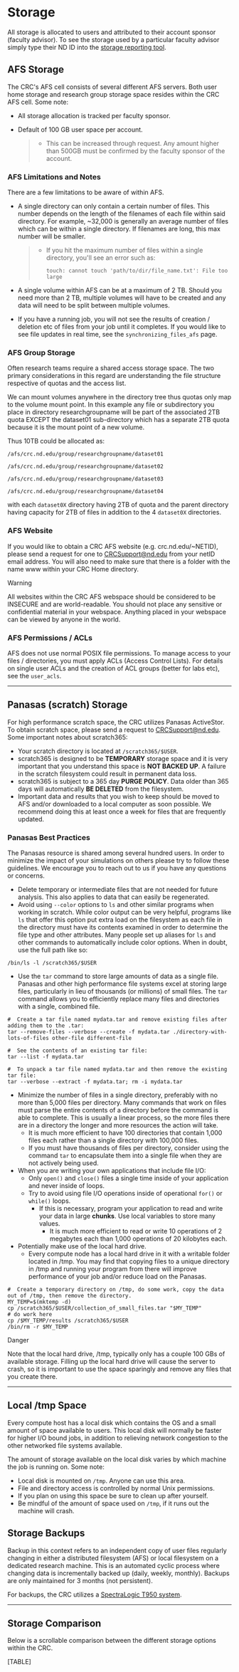 # Storage

All storage is allocated to users and attributed to their account sponsor (faculty advisor). To see the storage used by a particular faculty advisor simply type their ND ID into the [storage reporting tool](http://www.crc.nd.edu/info/storage.html).

## AFS Storage

The CRC's AFS cell consists of several different AFS servers. Both user home storage and research group storage space resides within the CRC AFS cell. Some note:

- All storage allocation is tracked per faculty sponsor.

- Default of 100 GB user space per account.

  > - This can be increased through request. Any amount higher than 500GB must be confirmed by the faculty sponsor of the account.

### AFS Limitations and Notes

There are a few limitations to be aware of within AFS.

- A single directory can only contain a certain number of files. This number depends on the length of the filenames of each file within said directory. For example, ~32,000 is generally an average number of files which can be within a single directory. If filenames are long, this max number will be smaller.

  > - If you hit the maximum number of files within a single directory, you'll see an error such as:
  >
  >       touch: cannot touch 'path/to/dir/file_name.txt': File too large

- A single volume within AFS can be at a maximum of 2 TB. Should you need more than 2 TB, multiple volumes will have to be created and any data will need to be split between multiple volumes.

- If you have a running job, you will not see the results of creation / deletion etc of files from your job until it completes. If you would like to see file updates in real time, see the `synchronizing_files_afs` page.

### AFS Group Storage

Often research teams require a shared access storage space. The two primary considerations in this regard are understanding the file structure respective of quotas and the access list.

We can mount volumes anywhere in the directory tree thus quotas only map to the volume mount point. In this example any file or subdirectory you place in directory researchgroupname will be part of the associated 2TB quota EXCEPT the dataset01 sub-directory which has a separate 2TB quota because it is the mount point of a new volume.

Thus 10TB could be allocated as:

    /afs/crc.nd.edu/group/researchgroupname/dataset01

    /afs/crc.nd.edu/group/researchgroupname/dataset02

    /afs/crc.nd.edu/group/researchgroupname/dataset03

    /afs/crc.nd.edu/group/researchgroupname/dataset04

with each `dataset0X` directory having 2TB of quota and the parent directory having capacity for 2TB of files in addition to the 4 `dataset0X` directories.

### AFS Website

If you would like to obtain a CRC AFS website (e.g. crc.nd.edu/~NETID), please send a request for one to <CRCSupport@nd.edu> from your netID email address. You will also need to make sure that there is a folder with the name www within your CRC Home directory.

> [!WARNING]
> All websites within the CRC AFS webspace should be considered to be INSECURE and are world-readable. You should not place any sensitive or confidential material in your webspace. Anything placed in your webspace can be viewed by anyone in the world.

### AFS Permissions / ACLs

AFS does not use normal POSIX file permissions. To manage access to your files / directories, you must apply ACLs (Access Control Lists). For details on single user ACLs and the creation of ACL groups (better for labs etc), see the `user_acls`.

------------------------------------------------------------------------

## Panasas (scratch) Storage

For high performance scratch space, the CRC utilizes Panasas ActiveStor. To obtain scratch space, please send a request to <CRCSupport@nd.edu>. Some important notes about scratch365:

- Your scratch directory is located at `/scratch365/$USER`.
- scratch365 is designed to be **TEMPORARY** storage space and it is very important that you understand this space is **NOT BACKED UP**. A failure in the scratch filesystem could result in permanent data loss.
- scratch365 is subject to a 365 day **PURGE POLICY**. Data older than 365 days will automatically **BE DELETED** from the filesystem.
- Important data and results that you wish to keep should be moved to AFS and/or downloaded to a local computer as soon possible. We recommend doing this at least once a week for files that are frequently updated.

### Panasas Best Practices

The Panasas resource is shared among several hundred users. In order to minimize the impact of your simulations on others please try to follow these guidelines. We encourage you to reach out to us if you have any questions or concerns.

- Delete temporary or intermediate files that are not needed for future analysis. This also applies to data that can easily be regenerated.
- Avoid using `--color` options to `ls` and other similar programs when working in scratch. While color output can be very helpful, programs like `ls` that offer this option put extra load on the filesystem as each file in the directory must have its contents examined in order to determine the file type and other attributes. Many people set up aliases for `ls` and other commands to automatically include color options. When in doubt, use the full path like so:

``` shell
/bin/ls -l /scratch365/$USER
```

- Use the `tar` command to store large amounts of data as a single file. Panasas and other high performance file systems excel at storing large files, particularly in lieu of thousands (or millions) of small files. The `tar` command allows you to efficiently replace many files and directories with a single, combined file.

``` shell
#  Create a tar file named mydata.tar and remove existing files after adding them to the .tar:
tar --remove-files --verbose --create -f mydata.tar ./directory-with-lots-of-files other-file different-file

#  See the contents of an existing tar file:
tar --list -f mydata.tar

#  To unpack a tar file named mydata.tar and then remove the existing tar file:
tar --verbose --extract -f mydata.tar; rm -i mydata.tar
```

- Minimize the number of files in a single directory, preferably with no more than 5,000 files per directory. Many commands that work on files must parse the entire contents of a directory before the command is able to complete. This is usually a linear process, so the more files there are in a directory the longer and more resources the action will take.
  - It is much more efficient to have 100 directories that contain 1,000 files each rather than a single directory with 100,000 files.
  - If you must have thousands of files per directory, consider using the command `tar` to encapsulate them into a single file when they are not actively being used.
- When you are writing your own applications that include file I/O:
  - Only `open()` and `close()` files a single time inside of your application and never inside of loops.
  - Try to avoid using file I/O operations inside of operational `for()` or `while()` loops.
    - If this is necessary, program your application to read and write your data in large **chunks**. Use local variables to store many values.
      - It is much more efficient to read or write 10 operations of 2 megabytes each than 1,000 operations of 20 kilobytes each.
- Potentially make use of the local hard drive.
  - Every compute node has a local hard drive in it with a writable folder located in /tmp. You may find that copying files to a unique directory in /tmp and running your program from there will improve performance of your job and/or reduce load on the Panasas.

``` shell
#  Create a temporary directory on /tmp, do some work, copy the data out of /tmp, then remove the directory.
MY_TEMP=$(mktemp -d)
cp /scratch365/$USER/collection_of_small_files.tar "$MY_TEMP"
# do work here
cp /$MY_TEMP/results /scratch365/$USER
/bin/rm -r $MY_TEMP
```

Danger

Note that the local hard drive, /tmp, typically only has a couple 100 GBs of available storage. Filling up the local hard drive will cause the server to crash, so it is important to use the space sparingly and remove any files that you create there.

------------------------------------------------------------------------

## Local /tmp Space

Every compute host has a local disk which contains the OS and a small amount of space available to users. This local disk will normally be faster for higher I/O bound jobs, in addition to relieving network congestion to the other networked file systems available.

The amount of storage available on the local disk varies by which machine the job is running on. Some note:

- Local disk is mounted on `/tmp`. Anyone can use this area.
- File and directory access is controlled by normal Unix permissions.
- If you plan on using this space be sure to clean up after yourself.
- Be mindful of the amount of space used on `/tmp`, if it runs out the machine will crash.

## Storage Backups

Backup in this context refers to an independent copy of user files regularly changing in either a distributed filesystem (AFS) or local filesystem on a dedicated research machine. This is an automated cyclic process where changing data is incrementally backed up (daily, weekly, monthly). Backups are only maintained for 3 months (not persistent).

For backups, the CRC utilizes a [SpectraLogic T950 system](https://spectralogic.com/products/spectra-t950/).

------------------------------------------------------------------------

## Storage Comparison

Below is a scrollable comparison between the different storage options within the CRC.

[TABLE]
